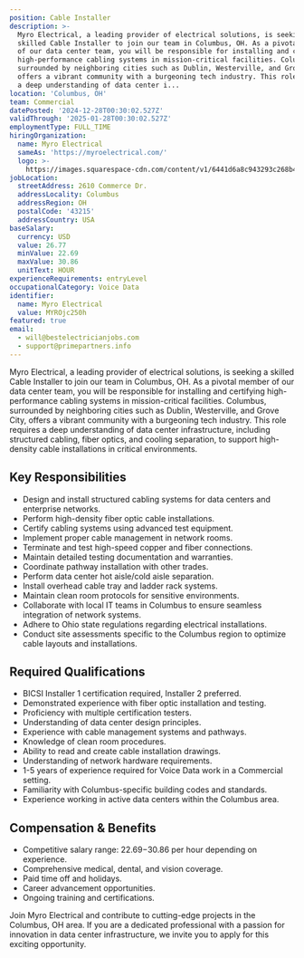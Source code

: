 ```yaml
---
position: Cable Installer
description: >-
  Myro Electrical, a leading provider of electrical solutions, is seeking a
  skilled Cable Installer to join our team in Columbus, OH. As a pivotal member
  of our data center team, you will be responsible for installing and certifying
  high-performance cabling systems in mission-critical facilities. Columbus,
  surrounded by neighboring cities such as Dublin, Westerville, and Grove City,
  offers a vibrant community with a burgeoning tech industry. This role requires
  a deep understanding of data center i...
location: 'Columbus, OH'
team: Commercial
datePosted: '2024-12-28T00:30:02.527Z'
validThrough: '2025-01-28T00:30:02.527Z'
employmentType: FULL_TIME
hiringOrganization:
  name: Myro Electrical
  sameAs: 'https://myroelectrical.com/'
  logo: >-
    https://images.squarespace-cdn.com/content/v1/6441d6a8c943293c268b4359/7b2478ca-3514-499f-80c1-3a92bb142f0c/curve__1_-removebg-preview.png?format=1500w
jobLocation:
  streetAddress: 2610 Commerce Dr.
  addressLocality: Columbus
  addressRegion: OH
  postalCode: '43215'
  addressCountry: USA
baseSalary:
  currency: USD
  value: 26.77
  minValue: 22.69
  maxValue: 30.86
  unitText: HOUR
experienceRequirements: entryLevel
occupationalCategory: Voice Data
identifier:
  name: Myro Electrical
  value: MYROjc250h
featured: true
email:
  - will@bestelectricianjobs.com
  - support@primepartners.info
---
```




Myro Electrical, a leading provider of electrical solutions, is seeking a skilled Cable Installer to join our team in Columbus, OH. As a pivotal member of our data center team, you will be responsible for installing and certifying high-performance cabling systems in mission-critical facilities. Columbus, surrounded by neighboring cities such as Dublin, Westerville, and Grove City, offers a vibrant community with a burgeoning tech industry. This role requires a deep understanding of data center infrastructure, including structured cabling, fiber optics, and cooling separation, to support high-density cable installations in critical environments.

## Key Responsibilities

- Design and install structured cabling systems for data centers and enterprise networks.
- Perform high-density fiber optic cable installations.
- Certify cabling systems using advanced test equipment.
- Implement proper cable management in network rooms.
- Terminate and test high-speed copper and fiber connections.
- Maintain detailed testing documentation and warranties.
- Coordinate pathway installation with other trades.
- Perform data center hot aisle/cold aisle separation.
- Install overhead cable tray and ladder rack systems.
- Maintain clean room protocols for sensitive environments.
- Collaborate with local IT teams in Columbus to ensure seamless integration of network systems.
- Adhere to Ohio state regulations regarding electrical installations.
- Conduct site assessments specific to the Columbus region to optimize cable layouts and installations.

## Required Qualifications

- BICSI Installer 1 certification required, Installer 2 preferred.
- Demonstrated experience with fiber optic installation and testing.
- Proficiency with multiple certification testers.
- Understanding of data center design principles.
- Experience with cable management systems and pathways.
- Knowledge of clean room procedures.
- Ability to read and create cable installation drawings.
- Understanding of network hardware requirements.
- 1-5 years of experience required for Voice Data work in a Commercial setting.
- Familiarity with Columbus-specific building codes and standards.
- Experience working in active data centers within the Columbus area.

## Compensation & Benefits

- Competitive salary range: $22.69-$30.86 per hour depending on experience.
- Comprehensive medical, dental, and vision coverage.
- Paid time off and holidays.
- Career advancement opportunities.
- Ongoing training and certifications.

Join Myro Electrical and contribute to cutting-edge projects in the Columbus, OH area. If you are a dedicated professional with a passion for innovation in data center infrastructure, we invite you to apply for this exciting opportunity.
